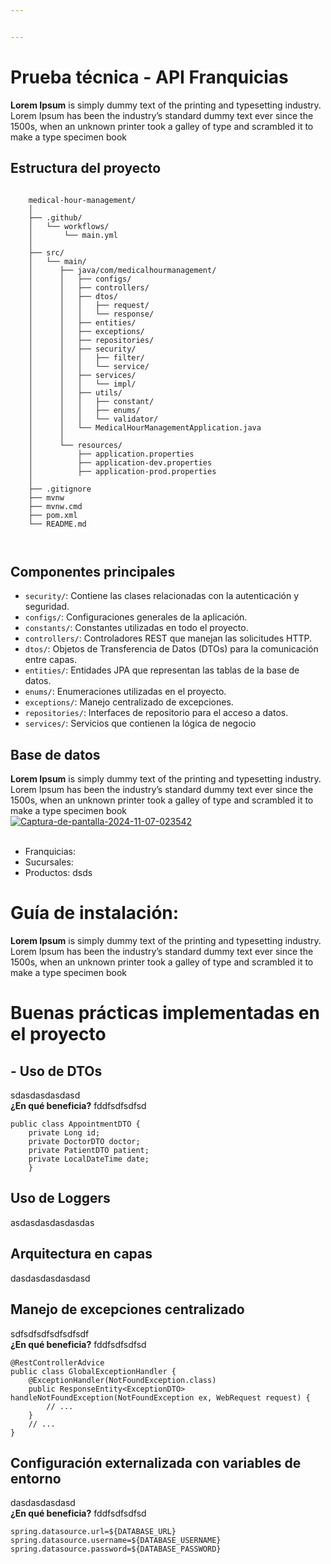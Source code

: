 ```yaml
---


---
```


<h1 id="prueba-técnica---api-franquicias">Prueba técnica - API Franquicias</h1>
<p><strong>Lorem Ipsum</strong> is simply dummy text of the printing and typesetting industry. Lorem Ipsum has been the industry’s standard dummy text ever since the 1500s, when an unknown printer took a galley of type and scrambled it to make a type specimen book</p>
<h2 id="estructura-del-proyecto">Estructura del proyecto</h2>
<pre><code>
    medical-hour-management/
    │
    ├── .github/
    │   └── workflows/
    │       └── main.yml
    │
    ├── src/
    │   └── main/
    │      ├── java/com/medicalhourmanagement/
    │      │   ├── configs/
    │      │   ├── controllers/
    │      │   ├── dtos/
    │      │   │   ├── request/
    │      │   │   └── response/
    │      │   ├── entities/
    │      │   ├── exceptions/
    │      │   ├── repositories/
    │      │   ├── security/
    │      │   │   ├── filter/
    │      │   │   └── service/
    │      │   ├── services/
    │      │   │   └── impl/
    │      │   ├── utils/
    │      │   │   ├── constant/
    │      │   │   ├── enums/
    │      │   │   └── validator/
    │      │   └── MedicalHourManagementApplication.java
    │      │
    │      └── resources/
    │          ├── application.properties
    │          ├── application-dev.properties
    │          ├── application-prod.properties
    │   
    ├── .gitignore
    ├── mvnw
    ├── mvnw.cmd
    ├── pom.xml
    └── README.md

</code></pre>
<h2 id="componentes-principales">Componentes principales</h2>
<ul>
<li><code>security/</code>: Contiene las clases relacionadas con la autenticación y seguridad.</li>
<li><code>configs/</code>: Configuraciones generales de la aplicación.</li>
<li><code>constants/</code>: Constantes utilizadas en todo el proyecto.</li>
<li><code>controllers/</code>: Controladores REST que manejan las solicitudes HTTP.</li>
<li><code>dtos/</code>: Objetos de Transferencia de Datos (DTOs) para la comunicación entre capas.</li>
<li><code>entities/</code>: Entidades JPA que representan las tablas de la base de datos.</li>
<li><code>enums/</code>: Enumeraciones utilizadas en el proyecto.</li>
<li><code>exceptions/</code>: Manejo centralizado de excepciones.</li>
<li><code>repositories/</code>: Interfaces de repositorio para el acceso a datos.</li>
<li><code>services/</code>: Servicios que contienen la lógica de negocio</li>
</ul>
<h2 id="base-de-datos">Base de datos</h2>
<p><strong>Lorem Ipsum</strong> is simply dummy text of the printing and typesetting industry. Lorem Ipsum has been the industry’s standard dummy text ever since the 1500s, when an unknown printer took a galley of type and scrambled it to make a type specimen book<br>
<a href="https://postimages.org/" target="_blank"><img src="https://i.postimg.cc/T3ZQbV23/Captura-de-pantalla-2024-11-07-023542.png" border="0" alt="Captura-de-pantalla-2024-11-07-023542"></a><br><a href="https://postimages.org/es/"></a><br></p>
<ul>
<li>Franquicias:</li>
<li>Sucursales:</li>
<li>Productos: dsds</li>
</ul>
<h1 id="guía-de-instalación">Guía de instalación:</h1>
<p><strong>Lorem Ipsum</strong> is simply dummy text of the printing and typesetting industry. Lorem Ipsum has been the industry’s standard dummy text ever since the 1500s, when an unknown printer took a galley of type and scrambled it to make a type specimen book</p>
<h1 id="buenas-prácticas-implementadas-en-el-proyecto">Buenas prácticas implementadas en el proyecto</h1>
<h2 id="uso-de-dtos">- Uso de DTOs</h2>
<p>sdasdasdasdasd<br>
<strong>¿En qué beneficia?</strong> fddfsdfsdfsd</p>
<pre><code>public class AppointmentDTO {
    private Long id;
    private DoctorDTO doctor;
    private PatientDTO patient;
    private LocalDateTime date;
    }
</code></pre>
<h2 id="uso-de-loggers">Uso de Loggers</h2>
<p>asdasdasdasdasdas</p>
<h2 id="arquitectura-en-capas">Arquitectura en capas</h2>
<p>dasdasdasdasdasd</p>
<h2 id="manejo-de-excepciones-centralizado">Manejo de excepciones centralizado</h2>
<p>sdfsdfsdfsdfsdfsdf<br>
<strong>¿En qué beneficia?</strong> fddfsdfsdfsd</p>
<pre><code>@RestControllerAdvice
public class GlobalExceptionHandler {
    @ExceptionHandler(NotFoundException.class)
    public ResponseEntity&lt;ExceptionDTO&gt; handleNotFoundException(NotFoundException ex, WebRequest request) {
        // ...
    }
    // ...
}
</code></pre>
<h2 id="configuración-externalizada-con-variables-de-entorno">Configuración externalizada con variables de entorno</h2>
<p>dasdasdasdasd<br>
<strong>¿En qué beneficia?</strong> fddfsdfsdfsd</p>
<pre><code>spring.datasource.url=${DATABASE_URL}
spring.datasource.username=${DATABASE_USERNAME}
spring.datasource.password=${DATABASE_PASSWORD}
</code></pre>

